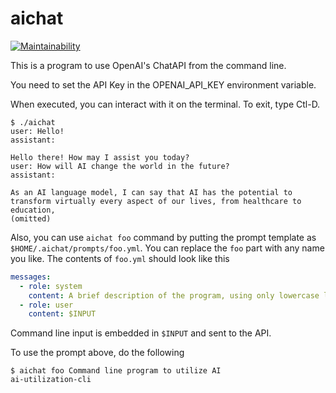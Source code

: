 # aichat

[![Maintainability](https://api.codeclimate.com/v1/badges/a94fa8eb02349a9ca8da/maintainability)](https://codeclimate.com/github/tkawachi/aichat/maintainability)

This is a program to use OpenAI's ChatAPI from the command line.

You need to set the API Key in the OPENAI_API_KEY environment variable.

When executed, you can interact with it on the terminal.
To exit, type Ctl-D.

```
$ ./aichat
user: Hello!
assistant:

Hello there! How may I assist you today?
user: How will AI change the world in the future?
assistant:

As an AI language model, I can say that AI has the potential to transform virtually every aspect of our lives, from healthcare to education,
(omitted)
```

Also, you can use `aichat foo` command by putting the prompt template as `$HOME/.aichat/prompts/foo.yml`. You can replace the `foo` part with any name you like.
The contents of `foo.yml` should look like this

```yaml
messages:
  - role: system
    content: A brief description of the program, using only lowercase letters and hyphens, appropriate for the program. You may use up to three hyphens.
  - role: user
    content: $INPUT
```

Command line input is embedded in `$INPUT` and sent to the API.

To use the prompt above, do the following

```
$ aichat foo Command line program to utilize AI
ai-utilization-cli
```
